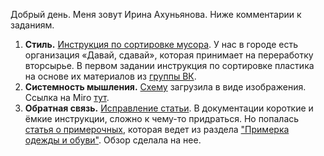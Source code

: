 Добрый день. Меня зовут Ирина Ахуньянова. 
Ниже комментарии к заданиям.
1. **Стиль.** [Инструкция по сортировке мусора](https://github.com/koronida/Ozon/blob/main/1.%20Waste%20sorting.md). У нас в городе есть организация «Давай, сдавай», которая принимает на переработку вторсырье. В первом задании инструкция по сортировке пластика на основе их материалов из [группы ВК](https://vk.com/davai.sdavai).
2. **Системность мышления.** [Схему](https://github.com/koronida/Ozon/blob/main/2.%20Scheme.%20Waste%20sorting.jpg) загрузила в виде изображения. Ссылка на Miro [тут](https://miro.com/app/board/uXjVO02tTKM=/?share_link_id=180934454500).
3. **Обратная связь.** [Исправление статьи](https://github.com/koronida/Ozon/blob/main/3.%20Fitting%20room.md). В документации короткие и ёмкие инструкции, сложно к чему-то придраться. Но попалась [статья о примерочных](https://www.ozon.ru/info/pvz-s-primerochnoy/), которая ведет из раздела ["Примерка одежды и обуви"](https://docs.ozon.ru/common/dostavka/primerka-odeyody-i-obuvi/). Обзор сделала на нее.
